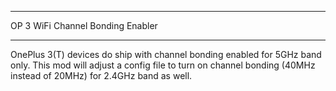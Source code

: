 *********************************
OP 3 WiFi Channel Bonding Enabler
*********************************
OnePlus 3(T) devices do ship with
channel bonding enabled for 5GHz
band only. This mod will adjust a
config file to turn on channel
bonding (40MHz instead of 20MHz)
for 2.4GHz band as well.
